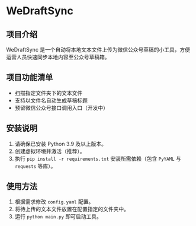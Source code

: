 # WeDraftSync

## 项目介绍
WeDraftSync 是一个自动将本地文本文件上传为微信公众号草稿的小工具，方便运营人员快速同步本地内容至公众号草稿箱。

## 项目功能清单
- 扫描指定文件夹下的文本文件
- 支持以文件名自动生成草稿标题
- 预留微信公众号接口调用入口（开发中）

## 安装说明
1. 请确保已安装 Python 3.9 及以上版本。
2. 创建虚拟环境并激活（推荐）。
3. 执行 `pip install -r requirements.txt` 安装所需依赖（包含 `PyYAML` 与 `requests` 等库）。

## 使用方法
1. 根据需求修改 `config.yaml` 配置。
2. 将待上传的文本文件放置在配置指定的文件夹中。
3. 运行 `python main.py` 即可启动工具。

